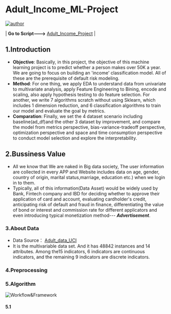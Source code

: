 # Adult_Income_ML-Project
[![author](https://img.shields.io/badge/Author-Rayden_Xu-blue.svg)](https://www.linkedin.com/in/rundong-xu-269012230/) 

| **Go to Script--->** [Adult_Income_Project](/Adult_Income_Project-From-Scratch-/blob/main/Income_Classification_Final.ipynb) | 

## 1.Introduction
- **Objective**: Basically, in this project, the objective of this machine learning project is to predict whether a person makes over 50K a year. We are going to focus on building an 'income' classification model. All of these are the prerequisite of default risk modeling.
- **Method**: For one thing, we apply EDA to understand data from univariate to multivariate analysis, apply Feature Engineering to Bining, encode and scaling, also apply hypothesis testing to do feature selection. For another, we write 7 algorithms scratch without using Sklearn, which includes 1 dimension reduction, and 6 classification algorithms to train our model and evaluate the goal by metrics. 
- **Comparation**: Finally, we set the 4 dataset scenario including baseline(ad_df)and the other 3 dataset by improvement, and compare the model from metrics perspective, bias-variance-tradeoff perspective, optimization perspective and space and time consumption perspective to conduct model selection and explore the interpretability.
## 2.Bussiness Value
- All we know that We are naked in Big data society, The user information are collected in every APP and Website includes data on age, gender, country of origin, marital status,marriage, education etc.) when we login in to them.
- Typically, all of this information(Data Asset) would be widely used by Bank, Fintech company and IBD for deciding whether to approve their application of card and account,  evaluating cardholder's credit, anticipating risk of default and fraud in finance, differentiating the value of bond or interest and commission rate for different applicators and even introducing typical monetization method--- ***Advertisement***.
### 3.About Data 
- Data Source： [Adult_data_UCI](/https://archive.ics.uci.edu/ml/datasets/adult) 
- It is the multivariable data set. And it has 48842 instances and 14 attributes. Among the15 indicators, 6 indicators are continuous indicators, and the remaining 9 indicators are discrete indicators.
### 4.Preprocessing
### 5.Algorithm
![Workflow&Framework](/Adult_Income_Project-From-Scratch-/blob/main/picture/FlowDiagram.jpg)
#### 5.1 
